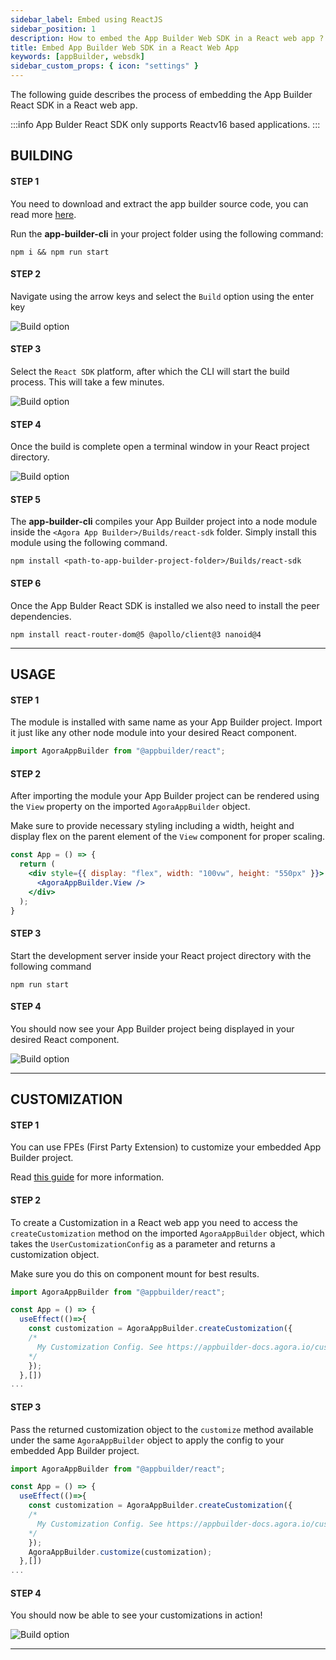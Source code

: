 ```yaml
---
sidebar_label: Embed using ReactJS
sidebar_position: 1
description: How to embed the App Builder Web SDK in a React web app ?
title: Embed App Builder Web SDK in a React Web App
keywords: [appBuilder, websdk]
sidebar_custom_props: { icon: "settings" }
---
```


The following guide describes the process of embedding the App Builder React SDK in a React web app.

:::info
App Bulder React SDK only supports Reactv16 based applications.
:::

## BUILDING

#### STEP 1

<!-- LHS -->

You need to download and extract the app builder source code, you can read more [here](/turn-key/quickstart).

Run the **app-builder-cli** in your project folder using the following command:

<!-- RHS -->

```shell
npm i && npm run start
```

#### STEP 2

<!-- LHS -->

Navigate using the arrow keys and select the `Build` option using the enter key

<!-- RHS -->

<!-- ![Main menu, Build highlighted screenshot](./1.png) -->
<image alt="Build option" lightImageSrc="sdk/react/1.png" darkImageSrc="sdk/react/1.png" />

#### STEP 3

<!-- LHS -->

Select the `React SDK` platform, after which the CLI will start the build process. This will take a few minutes.

<!-- RHS -->

<!-- ![Build menu, React-SDK highlighted screenshot](./2.png) -->
<image alt="Build option" lightImageSrc="sdk/react/2.png" darkImageSrc="sdk/react/2.png" />

#### STEP 4

<!-- LHS -->

Once the build is complete open a terminal window in your React project directory.

<!-- RHS -->

<!-- ![Terminal window inside React js project folder](./3.png) -->
<image alt="Build option" lightImageSrc="sdk/react/3.png" darkImageSrc="sdk/react/3.png" />

#### STEP 5

<!-- LHS -->

The **app-builder-cli** compiles your App Builder project into a node module inside the `<Agora App Builder>/Builds/react-sdk` folder. Simply install this module using the following command.

<!-- RHS -->

```shell
npm install <path-to-app-builder-project-folder>/Builds/react-sdk
```

#### STEP 6

<!-- LHS -->

Once the App Bulder React SDK is installed we also need to install the peer dependencies.

<!-- RHS -->

```shell
npm install react-router-dom@5 @apollo/client@3 nanoid@4
```

---

## USAGE

#### STEP 1

<!-- LHS -->

The module is installed with same name as your App Builder project. Import it just like any other node module into your desired React component.

<!-- RHS -->

```js
import AgoraAppBuilder from "@appbuilder/react";
```

#### STEP 2

<!-- LHS -->

After importing the module your App Builder project can be rendered using the `View` property on the imported `AgoraAppBuilder` object.

Make sure to provide necessary styling including a width, height and display flex on the parent element of the `View` component for proper scaling.

<!-- RHS -->

```jsx {2-6}
const App = () => {
  return (
    <div style={{ display: "flex", width: "100vw", height: "550px" }}>
      <AgoraAppBuilder.View />
    </div>
  );
}
```

#### STEP 3

<!-- LHS -->

Start the development server inside your React project directory with the following command

<!-- RHS -->

`npm run start`

#### STEP 4

<!-- LHS -->

You should now see your App Builder project being displayed in your desired React component.

<!-- RHS -->

<!-- ![Website with App Builder embedded](./5.png) -->
<image alt="Build option" lightImageSrc="sdk/react/5.png" darkImageSrc="sdk/react/5.png" />

---

## CUSTOMIZATION

#### STEP 1

<!-- LHS -->

You can use FPEs (First Party Extension) to customize your embedded App Builder project.

Read [this guide](/customization-api/quickstart) for more information.

#### STEP 2

<!-- LHS -->

To create a Customization in a React web app you need to access the `createCustomization` method on the imported `AgoraAppBuilder` object, which takes the `UserCustomizationConfig` as a parameter and returns a customization object.

Make sure you do this on component mount for best results.

<!-- RHS -->

```js {4-10}
import AgoraAppBuilder from "@appbuilder/react";

const App = () => {
  useEffect(()=>{
    const customization = AgoraAppBuilder.createCustomization({
    /*
      My Customization Config. See https://appbuilder-docs.agora.io/customization-api/quickstart to get started with customizing!
    */
    });
  },[])
...
```

#### STEP 3

<!-- LHS -->

Pass the returned customization object to the `customize` method available under the same `AgoraAppBuilder` object to apply the config to your embedded App Builder project.

<!-- RHS -->

```js {10}
import AgoraAppBuilder from "@appbuilder/react";

const App = () => {
  useEffect(()=>{
    const customization = AgoraAppBuilder.createCustomization({
    /*
      My Customization Config. See https://appbuilder-docs.agora.io/customization-api/quickstart to get started with customizing!
    */
    });
    AgoraAppBuilder.customize(customization);
  },[])
...
```

#### STEP 4

<!-- LHS -->

You should now be able to see your customizations in action!

<!-- RHS -->

<!-- ![Website with App Builder embedded customized](./6.png) -->
<image alt="Build option" lightImageSrc="sdk/react/6.png" darkImageSrc="sdk/react/6.png" />

---
